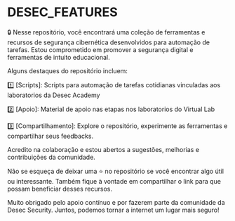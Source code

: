 # DESEC_FEATURES

🔒 Nesse repositório, você encontrará uma coleção de ferramentas e recursos de segurança cibernética desenvolvidos para automação de tarefas. Estou comprometido em promover a segurança digital e ferramentas de intuito educacional.

Alguns destaques do repositório incluem:

1️⃣ [Scripts]: Scripts para automação de tarefas cotidianas vinculadas aos laboratorios da Desec Academy

2️⃣ [Apoio]: Material de apoio nas etapas nos laboratorios do Virtual Lab

3️⃣ [Compartilhamento]: Explore o repositório, experimente as ferramentas e compartilhar seus feedbacks.

Acredito na colaboração e estou abertos a sugestões, melhorias e contribuições da comunidade.

Não se esqueça de deixar uma ⭐ no repositório se você encontrar algo útil ou interessante. Também fique à vontade em compartilhar o link para que possam beneficiar desses recursos.

Muito obrigado pelo apoio contínuo e por fazerem parte da comunidade da Desec Security. Juntos, podemos tornar a internet um lugar mais seguro!
 
